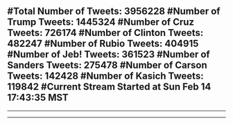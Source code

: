 #Total Number of Tweets: 3956228 
#Number of Trump Tweets: 1445324
#Number of Cruz Tweets: 726174
#Number of Clinton Tweets: 482247
#Number of Rubio Tweets: 404915
#Number of Jeb! Tweets: 361523
#Number of Sanders Tweets: 275478
#Number of Carson Tweets: 142428
#Number of Kasich Tweets: 119842
#Current Stream Started at Sun Feb 14 17:43:35 MST
---
---
---
